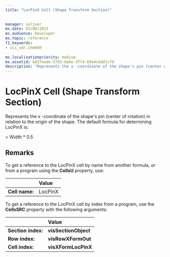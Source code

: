 ```yaml
---
title: "LocPinX Cell (Shape Transform Section)"
 
 
manager: soliver
ms.date: 03/09/2015
ms.audience: Developer
ms.topic: reference
f1_keywords:
- vis_sdr.chm680
 
ms.localizationpriority: medium
ms.assetid: b82feade-5793-8a6e-3ff4-69a4cbdd2cf9
description: "Represents the x -coordinate of the shape's pin (center of rotation) in relation to the origin of the shape. The default formula for determining LocPinX is:"
---
```


# LocPinX Cell (Shape Transform Section)

Represents the  *x*  -coordinate of the shape's pin (center of rotation) in relation to the origin of the shape. The default formula for determining LocPinX is: 
  
= Width \* 0.5
  
## Remarks

To get a reference to the LocPinX cell by name from another formula, or from a program using the **CellsU** property, use: 
  
||Value |
|:-----|:-----|
| **Cell name:**  <br/> | LocPinX  <br/> |
   
To get a reference to the LocPinX cell by index from a program, use the **CellsSRC** property with the following arguments: 
  
||Value |
|:-----|:-----|
| **Section index:**  <br/> |**visSectionObject** <br/> |
| **Row index:**  <br/> |**visRowXFormOut** <br/> |
| **Cell index:**  <br/> |**visXFormLocPinX** <br/> |
   

